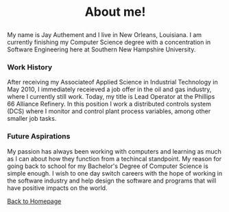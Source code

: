  # <p align="center">About me!</p>

My name is Jay Authement and I live in New Orleans, Louisiana. I am currently finishing my Computer Science degree with a concentration in Software Engineering
here at Southern New Hampshire University.

### Work History

After receiving my Associateof Applied Science in Industrial Technology in May 2010, I immediately receieved a job offer in the oil and gas industry, where I currently still work. Today, my title is Lead Operator at the Phillips 66 Alliance Refinery. In this position I work a distributed controls system (DCS) where I monitor and control plant process variables, among other smaller job tasks.

### Future Aspirations

My passion has always been working with computers and learning as much as I can about how they function from a techincal standpoint. My reason for going back to school for my Bachelor's Degree of Computer Science is simple enough. I wish to one day switch careers with the hope of working in the software industry and help design the software and programs that will have positive impacts on the world. 


[Back to Homepage](index.md)
